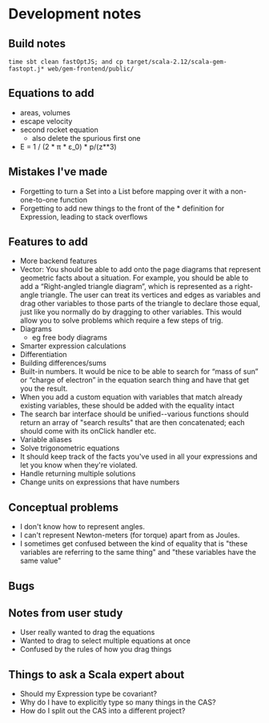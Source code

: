 # Development notes


## Build notes

    time sbt clean fastOptJS; and cp target/scala-2.12/scala-gem-fastopt.j* web/gem-frontend/public/

## Equations to add

- areas, volumes
- escape velocity
- second rocket equation
    - also delete the spurious first one
- E = 1 / (2 * π * ε_0) * p/(z**3)

## Mistakes I've made

- Forgetting to turn a Set into a List before mapping over it with a non-one-to-one function
- Forgetting to add new things to the front of the * definition for Expression, leading to stack overflows

## Features to add

- More backend features
- Vector: You should be able to add onto the page diagrams that represent geometric facts about a situation. For example, you should be able to add a “Right-angled triangle diagram”, which is represented as a right-angle triangle. The user can treat its vertices and edges as variables and drag other variables to those parts of the triangle to declare those equal, just like you normally do by dragging to other variables. This would allow you to solve problems which require a few steps of trig.
- Diagrams
  - eg free body diagrams
- Smarter expression calculations
- Differentiation
- Building differences/sums
- Built-in numbers. It would be nice to be able to search for “mass of sun” or “charge of electron” in the equation search thing and have that get you the result.
- When you add a custom equation with variables that match already existing variables, these should be added with the equality intact
- The search bar interface should be unified--various functions should return an array of "search results" that are then concatenated;
    each should come with its onClick handler etc.
- Variable aliases
- Solve trigonometric equations
- It should keep track of the facts you've used in all your expressions and let you know when they're violated.
- Handle returning multiple solutions
- Change units on expressions that have numbers

## Conceptual problems

- I don't know how to represent angles.
- I can't represent Newton-meters (for torque) apart from as Joules.
- I sometimes get confused between the kind of equality that is "these variables are referring to the same thing" and "these variables have the same value"

## Bugs

## Notes from user study

- User really wanted to drag the equations
- Wanted to drag to select multiple equations at once
- Confused by the rules of how you drag things

## Things to ask a Scala expert about

- Should my Expression type be covariant?  
- Why do I have to explicitly type so many things in the CAS?
- How do I split out the CAS into a different project?
